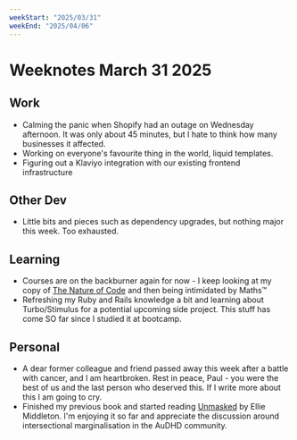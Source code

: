 ```yaml
---
weekStart: "2025/03/31"
weekEnd: "2025/04/06"
---
```


# Weeknotes March 31 2025

## Work

- Calming the panic when Shopify had an outage on Wednesday afternoon. It was only about 45 minutes, but I hate to think how many businesses it affected.
- Working on everyone's favourite thing in the world, liquid templates.
- Figuring out a Klaviyo integration with our existing frontend infrastructure

## Other Dev

- Little bits and pieces such as dependency upgrades, but nothing major this week. Too exhausted.

## Learning

- Courses are on the backburner again for now - I keep looking at my copy of [The Nature of Code](https://natureofcode.com/) and then being intimidated by Maths™️
- Refreshing my Ruby and Rails knowledge a bit and learning about Turbo/Stimulus for a potential upcoming side project. This stuff has come SO far since I studied it at bootcamp.

## Personal

- A dear former colleague and friend passed away this week after a battle with cancer, and I am heartbroken. Rest in peace, Paul - you were the best of us and the last person who deserved this. If I write more about this I am going to cry.
- Finished my previous book and started reading [Unmasked](https://www.penguin.com.au/books/unmasked-9780241652015) by Ellie Middleton. I'm enjoying it so far and appreciate the discussion around intersectional marginalisation in the AuDHD community.
